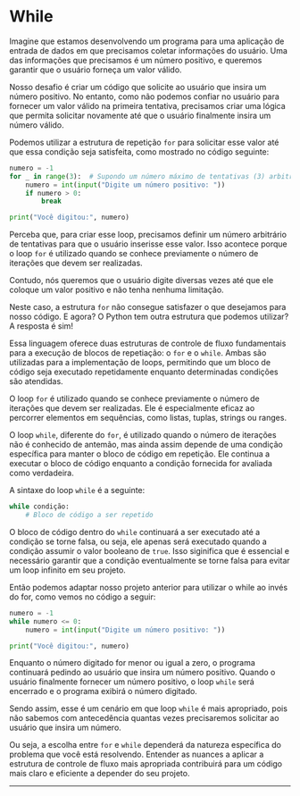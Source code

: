 # While

Imagine que estamos desenvolvendo um programa para uma aplicação de entrada de dados em que precisamos coletar informações do usuário. Uma das informações que precisamos é um número positivo, e queremos garantir que o usuário forneça um valor válido.

Nosso desafio é criar um código que solicite ao usuário que insira um número positivo. No entanto, como não podemos confiar no usuário para fornecer um valor válido na primeira tentativa, precisamos criar uma lógica que permita solicitar novamente até que o usuário finalmente insira um número válido.

Podemos utilizar a estrutura de repetição `for` para solicitar esse valor até que essa condição seja satisfeita, como mostrado no código seguinte:

```python
numero = -1
for _ in range(3):  # Supondo um número máximo de tentativas (3) arbitrário
    numero = int(input("Digite um número positivo: "))
    if numero > 0:
        break

print("Você digitou:", numero)
```

Perceba que, para criar esse loop, precisamos definir um número arbitrário de tentativas para que o usuário inserisse esse valor. Isso acontece porque o loop `for` é utilizado quando se conhece previamente o número de iterações que devem ser realizadas.

Contudo, nós queremos que o usuário digite diversas vezes até que ele coloque um valor positivo e não tenha nenhuma limitação.

Neste caso, a estrutura `for` não consegue satisfazer o que desejamos para nosso código. E agora? O Python tem outra estrutura que podemos utilizar? A resposta é sim!

Essa linguagem oferece duas estruturas de controle de fluxo fundamentais para a execução de blocos de repetiação: o `for` e o `while`. Ambas são utilizadas para a implementação de loops, permitindo que um bloco de código seja executado repetidamente enquanto determinadas condições são atendidas.

O loop `for` é utilizado quando se conhece previamente o número de iterações que devem ser realizadas. Ele é especialmente eficaz ao percorrer elementos em sequências, como listas, tuplas, strings ou ranges.

O loop `while`, diferente do `for`, é utilizado quando o número de iterações não é conhecido de antemão, mas ainda assim depende de uma condição específica para manter o bloco de código em repetição. Ele continua a executar o bloco de código enquanto a condição fornecida for avaliada como verdadeira.

A sintaxe do loop `while` é a seguinte:

```python
while condição:
    # Bloco de código a ser repetido
```

O bloco de código dentro do `while` continuará a ser executado até a condição se torne falsa, ou seja, ele apenas será executado quando a condição assumir o valor booleano de `true`. Isso siginifica que é essencial e necessário garantir que a condição eventualmente se torne falsa para evitar um loop infinito em seu projeto.

Então podemos adaptar nosso projeto anterior para utilizar o while ao invés do for, como vemos no código a seguir:

```python
numero = -1
while numero <= 0:
    numero = int(input("Digite um número positivo: "))

print("Você digitou:", numero)
```

Enquanto o número digitado for menor ou igual a zero, o programa continuará pedindo ao usuário que insira um número positivo. Quando o usuário finalmente fornecer um número positivo, o loop `while` será encerrado e o programa exibirá o número digitado.

Sendo assim, esse é um cenário em que loop `while` é mais apropriado, pois não sabemos com antecedência quantas vezes precisaremos solicitar ao usuário que insira um número.

Ou seja, a escolha entre `for` e `while` dependerá da natureza específica do problema que você está resolvendo. Entender as nuances a aplicar a estrutura de controle de fluxo mais apropriada contribuirá para um código mais claro e eficiente a depender do seu projeto.

---
